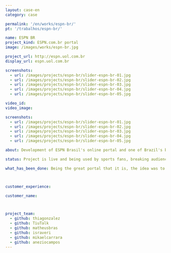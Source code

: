 ```yaml
---
layout: case-en
category: case

permalink: '/en/works/espn-br/'
pt: '/trabalhos/espn-br/'

name: ESPN BR
project_kind: ESPN.com.br portal
image: /images/works/espn-br.jpg

project_url: http://espn.uol.com.br
display_url: espn.uol.com.br

screenshots:
  - url: /images/projects/espn-br/slider-espn-br-01.jpg
  - url: /images/projects/espn-br/slider-espn-br-02.jpg
  - url: /images/projects/espn-br/slider-espn-br-03.jpg
  - url: /images/projects/espn-br/slider-espn-br-04.jpg
  - url: /images/projects/espn-br/slider-espn-br-05.jpg

video_id:
video_image:

screenshots:
  - url: /images/projects/espn-br/slider-espn-br-01.jpg
  - url: /images/projects/espn-br/slider-espn-br-02.jpg
  - url: /images/projects/espn-br/slider-espn-br-03.jpg
  - url: /images/projects/espn-br/slider-espn-br-04.jpg
  - url: /images/projects/espn-br/slider-espn-br-05.jpg

about: Development of ESPN Brasil's online portal and one of Brazil's biggest cable television sports channel. With a responsive version, it solved several problems for mobile users, as they couldn't access the portal from their devices.

status: Project is live and being used by sports fans, breaking audience records in the first month after launch.

what_has_been_done: Being the great portal that it is, the idea was to replace pages one by one so users wouldn't feel the change. The portal today has 100% support for mobile devices.



customer_experience:

customer_name:



project_team:
  - github: thiagonzalez
  - github: TiuTalk
  - github: matheusbras
  - github: israveri
  - github: mikaelcarrara
  - github: aneziocampos
---
```

